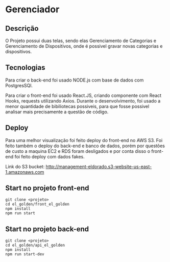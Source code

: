 # Gerenciador

## Descrição
O Projeto possui duas telas, sendo elas Gerenciamento de Categorias e Gerenciamento de Dispositivos, onde é possivel gravar novas categorias e dispositivos. 

## Tecnologias

Para criar o back-end foi usado NODE.js com base de dados com PostgresSQl.

Para criar o front-end foi usado React.JS, criando componente com React Hooks, requests utilizando Axios. Durante o desenvolvimento, foi usado a menor quantidade de bibiliotecas possiveis, para que fosse possivel analisar mais precisamente a questão de código.

## Deploy
Para uma melhor visualização foi feito deploy do front-end no AWS S3. Foi feito também o deploy do back-end e banco de dados, porém por questões de custo a maquina EC2 e RDS foram desligados e por conta disso o front-end foi feito deploy com dados fakes.

Link do S3 bucket: http://management-eldorado.s3-website-us-east-1.amazonaws.com

## Start no projeto front-end
```
git clone <projeto>
cd el_golden/front_el_golden
npm install
npm run start
```

## Start no projeto back-end
```
git clone <projeto>
cd el_golden/api_el_golden
npm install
npm run start-dev
```
